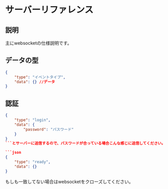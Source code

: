 # サーバーリファレンス

## 説明

主にwebsocketの仕様説明です。

## データの型

```json
{
    "type": "イベントタイプ",
    "data": {} //データ
}
```

## 認証

```json
{
    "type": "login",
    "data": {
        "password": "パスワード"
    }
}
```とサーバーに送信するので、パスワードが合っている場合こんな感じに送信してください。

```json
{
    "type": "ready",
    "data": {}
}
```

もしも一致してない場合はwebsocketをクローズしてください。
